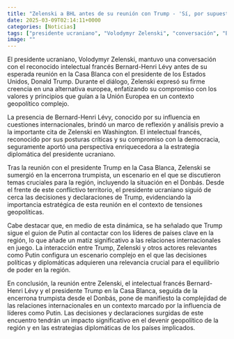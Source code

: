 ```yaml
---
title: "Zelenski a BHL antes de su reunión con Trump - 'Sí, por supuesto que creo en una alternativa europea'"
date: 2025-03-09T02:14:11+0000
categories: [Noticias]
tags: ["presidente ucraniano", "Volodymyr Zelenski", "conversación", "Bernard-Henri Lévy", "Casa Blanca", "Estados Unidos", "Donald Trump", "Unión Europea", "estrategia diplomática", "Donbás", "tensiones geopolíticas", "Putin", "relaciones"]
image: ""
---
```


El presidente ucraniano, Volodymyr Zelenski, mantuvo una conversación con el reconocido intelectual francés Bernard-Henri Lévy antes de su esperada reunión en la Casa Blanca con el presidente de los Estados Unidos, Donald Trump. Durante el diálogo, Zelenski expresó su firme creencia en una alternativa europea, enfatizando su compromiso con los valores y principios que guían a la Unión Europea en un contexto geopolítico complejo.

La presencia de Bernard-Henri Lévy, conocido por su influencia en cuestiones internacionales, brindó un marco de reflexión y análisis previo a la importante cita de Zelenski en Washington. El intelectual francés, reconocido por sus posturas críticas y su compromiso con la democracia, seguramente aportó una perspectiva enriquecedora a la estrategia diplomática del presidente ucraniano.

Tras la reunión con el presidente Trump en la Casa Blanca, Zelenski se sumergió en la encerrona trumpista, un escenario en el que se discutieron temas cruciales para la región, incluyendo la situación en el Donbás. Desde el frente de este conflictivo territorio, el presidente ucraniano siguió de cerca las decisiones y declaraciones de Trump, evidenciando la importancia estratégica de esta reunión en el contexto de tensiones geopolíticas.

Cabe destacar que, en medio de esta dinámica, se ha señalado que Trump sigue el guion de Putin al contactar con los líderes de países clave en la región, lo que añade un matiz significativo a las relaciones internacionales en juego. La interacción entre Trump, Zelenski y otros actores relevantes como Putin configura un escenario complejo en el que las decisiones políticas y diplomáticas adquieren una relevancia crucial para el equilibrio de poder en la región.

En conclusión, la reunión entre Zelenski, el intelectual francés Bernard-Henri Lévy y el presidente Trump en la Casa Blanca, seguida de la encerrona trumpista desde el Donbás, pone de manifiesto la complejidad de las relaciones internacionales en un contexto marcado por la influencia de líderes como Putin. Las decisiones y declaraciones surgidas de este encuentro tendrán un impacto significativo en el devenir geopolítico de la región y en las estrategias diplomáticas de los países implicados.
    